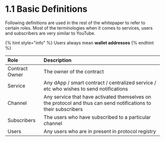 # 1.1 Basic Definitions

Following definitions are used in the rest of the whitepaper to refer to certain roles. Most of the terminologies when it comes to services, users and subscribers are very similar to YouTube.

{% hint style="info" %}
Users always mean **wallet addresses**
{% endhint %}

| **Role** | Description |
| :--- | :--- |
| Contract Owner | The owner of the contract |
| Service | Any dApp / smart contract / centralized service / etc who wishes to send notifications |
| Channel | Any service that have activated themselves on the protocol and thus can send notifications to their subscribers |
| Subscribers | The users who have subscribed to a particular channel |
| Users | Any users who are in present in protocol registry |



